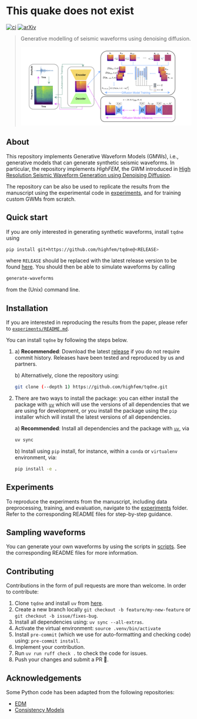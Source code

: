 # This quake does not exist

[![ci](https://github.com/highfem/tqdne/actions/workflows/ci.yml/badge.svg)](https://github.com/highfem/tqdne/actions/workflows/ci.yml)
[![arXiv](https://img.shields.io/badge/arXiv-2410.19343-b31b1b.svg)](https://arxiv.org/abs/2410.19343)

> Generative modelling of seismic waveforms using denoising diffusion.
>
> ![Generative pipeline](figures/figure1.png)

## About

This repository implements Generative Waveform Models (GMWs), i.e., generative models that can generate synthetic seismic waveforms.
In particular, the repository implements *HighFEM*, the GWM introduced in [High Resolution Seismic Waveform Generation using Denoising Diffusion](https://arxiv.org/abs/2410.19343).

The repository can be also be used to replicate the results from the manuscript using the experimental code in [experiments](experiments), and for training custom GWMs from scratch.

## Quick start

If you are only interested in generating synthetic waveforms, install `tqdne` using

```bash
pip install git+https://github.com/highfem/tqdne@<RELEASE>
```

where `RELEASE` should be replaced with the latest release version to be found [here](https://github.com/highfem/tqdne/tags).
You should then be able to simulate waveforms by calling

```bash
generate-waveforms
```

from the (Unix) command line.

## Installation

If you are interested in reproducing the results from the paper, please refer to [`experiments/README.md`](experiments/README.md).

You can install `tqdne` by following the steps below.

1.
   a) **Recommended**: Download the latest [release](https://github.com/highfem/tqdne/tags) if you do not require commit history. Releases have been tested and reproduced by us and partners.

   b) Alternatively, clone the repository using:

      ```bash
      git clone (--depth 1) https://github.com/highfem/tqdne.git
      ```

2.
   There are two ways to install the package: you can either install the package with [`uv`](https://github.com/astral-sh/uv) which will use the versions of all dependencies that we are using for development, or you install the package using the `pip` installer which will install the latest versions of all dependencies.

   a) **Recommended**: Install all dependencies and the package with [`uv`](https://github.com/astral-sh/uv), via

      ```bash
      uv sync
      ```

   b) Install using `pip` install, for instance, within a `conda` or `virtualenv` environment, via:

      ```bash
      pip install -e .
      ```

## Experiments

To reproduce the experiments from the manuscript, including data preprocessing, training, and evaluation, navigate to the [experiments](./experiments) folder. Refer to the corresponding README files for step-by-step guidance.

## Sampling waveforms

You can generate your own waveforms by using the scripts in [scripts](./scripts).
See the corresponding README files for more information.

## Contributing

Contributions in the form of pull requests are more than welcome. In order to contribute:

1) Clone `tqdne` and install `uv` from [here](https://docs.astral.sh/uv/).
2) Create a new branch locally `git checkout -b feature/my-new-feature` or `git checkout -b issue/fixes-bug`.
3) Install all dependencies using: `uv sync --all-extras`.
4) Activate the virtual environment: `source .venv/bin/activate`
5) Install `pre-commit` (which we use for auto-formatting and checking code) using: `pre-commit install`.
6) Implement your contribution.
7) Run `uv run ruff check .` to check the code for issues.
8) Push your changes and submit a PR 🙂.

## Acknowledgements

Some Python code has been adapted from the following repositories:

- [EDM](https://github.com/NVlabs/edm)
- [Consistency Models](https://github.com/openai/consistency_models)
